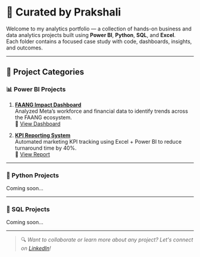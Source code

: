 # 🧠 Curated by Prakshali

Welcome to my analytics portfolio — a collection of hands-on business and data analytics projects built using **Power BI**, **Python**, **SQL**, and **Excel**.  
Each folder contains a focused case study with code, dashboards, insights, and outcomes.

---

## 📁 Project Categories

### 📊 Power BI Projects

1. **[FAANG Impact Dashboard](https://github.com/yourusername/faang-impact-dashboard)**  
   Analyzed Meta’s workforce and financial data to identify trends across the FAANG ecosystem.  
   🔗 [View Dashboard](#)  

2. **[KPI Reporting System](https://github.com/yourusername/kpi-reporting-system)**  
   Automated marketing KPI tracking using Excel + Power BI to reduce turnaround time by 40%.  
   🔗 [View Report](#)

---

### 🐍 Python Projects

Coming soon...

---

### 🧠 SQL Projects

Coming soon...

---

> 🔍 *Want to collaborate or learn more about any project? Let's connect on [LinkedIn](https://linkedin.com/in/prakshalishah)!*
